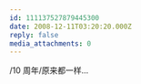 ```yaml
---
id: 111137527879445300
date: 2008-12-11T03:20:20.000Z
reply: false
media_attachments: 0
---
```


/10 周年/原来都一样...

